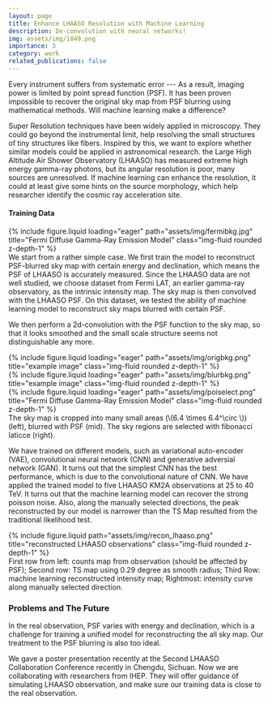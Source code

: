 ```yaml
---
layout: page
title: Enhance LHAASO Resolution with Machine Learning
description: De-convolution with neural networks!
img: assets/img/1849.png
importance: 3
category: work
related_publications: false
---
```


Every instrument suffers from systematic error --- As a result, imaging power is limited by point spread function (PSF). It has been proven impossible to recover the original sky map from PSF blurring using mathematical methods. Will machine learning make a difference? 

Super Resolution techniques have been widely applied in microscopy. They could go beyond the instrumental limit, help resolving the small structures of tiny structures like fibers. Inspired by this, we want to explore whether similar models could be applied in astronomical research. the Large High Altitude Air Shower Observatory (LHAASO) has measured extreme high energy gamma-ray photons, but its angular resolution is poor, many sources are unresolved. If machine learning can enhance the resolution, it could at least give some hints on the source morphology, which help researcher identify the cosmic ray acceleration site. 

#### Training Data


<!-- <div class="row"> -->
<div class="d-flex justify-content-center">
    <div class="col-12 col-md-6">
        {% include figure.liquid loading="eager" path="assets/img/fermibkg.jpg" title="Fermi Diffuse Gamma-Ray Emission Model" class="img-fluid rounded z-depth-1" %}
    </div> 
</div>
We start from a rather simple case. We first train the model to reconstruct PSF-blurred sky map with certain energy and declination, which means the PSF of LHAASO is accurately measured. Since the LHAASO data are not well studied, we choose dataset from Fermi LAT, an earlier gamma-ray observatory, as the intrinsic intensity map. The sky map is then convolved with the LHAASO PSF. On this dataset, we tested the ability of machine learning model to reconstruct sky maps blurred with certain PSF. 


We then perform a 2d-convolution with the PSF function to the sky map, so that it looks smoothed and the small scale structure seems not distinguishable any more. 




<div class="row">
    <div class="col-3 col-md-3">
        {% include figure.liquid loading="eager" path="assets/img/origbkg.png" title="example image" class="img-fluid rounded z-depth-1" %}
    </div>
    <div class="col-3 col-md-3">
        {% include figure.liquid loading="eager" path="assets/img/blurbkg.png" title="example image" class="img-fluid rounded z-depth-1" %}
    </div>
    <div class="col-6 col-md-6">
        {% include figure.liquid loading="eager" path="assets/img/poiselect.png" title="Fermi Diffuse Gamma-Ray Emission Model" class="img-fluid rounded z-depth-1" %}
    </div>
</div>
<div class="caption">
    The sky map is cropped into many small areas (\(6.4 \times 6.4^\circ \)) (left), blurred with PSF (mid). The sky regions are selected with fibonacci laticce (right).
</div>

We have trained on different models, such as variational auto-encoder (VAE), convolutional neural network (CNN) and generative adversial network (GAN). It turns out that the simplest CNN has the best performance, which is due to the convolutional nature of CNN. We have applied the trained model to five LHAASO KM2A observations at 25 to 40 TeV. It turns out that the machine learning model can recover the strong poisson noise. Also, along the manually selected directions, the peak reconstructed by our model is narrower than the TS Map resulted from the traditional likelihood test. 

<div class="row justify-content-sm-center">
    <div class="col-sm-8 mt-3 mt-md-0">
        {% include figure.liquid path="assets/img/recon_lhaaso.png" title="reconstructed LHAASO observations" class="img-fluid rounded z-depth-1" %}
    </div>
</div>
<div class="caption">
    First row from left: counts map from observation (should be affected by PSF); Second row: TS map using 0.29 degree as smooth radius; Third Row: machine learning reconstructed intensity map; Rightmost: intensity curve along manually selected direction.
</div>

### Problems and The Future

 In the real observation, PSF varies with energy and declination, which is a challenge for training a unified model for reconstructing the all sky map. Our treatment to the PSF blurring is also too ideal. 

 We gave a poster presentation recently at the Second LHAASO Collaboration Conference recently in Chengdu, Sichuan. Now we are collaborating with researchers from IHEP. They will offer guidance of simulating LHAASO observation, and make sure our training data is close to the real observation. 
